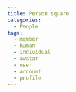 ```yaml
---
title: Person square
categories:
  - People
tags:
  - member
  - human
  - individual
  - avatar
  - user
  - account
  - profile
---
```

